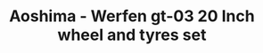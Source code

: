 ---
layout: product
title: "Aoshima - Werfen gt-03 20 Inch wheel and tyres set"
price: "TBA" 
desc: "N/A"
img_path: "/assets/img/AO43066.jpg"
brand: "N/A"
available: false
special_offer: false
new: false
soon: false
cat: "010000"
subcat: "013700"
subsubcat: "0N/A"
sifra: "AO43066"
popular: false
---